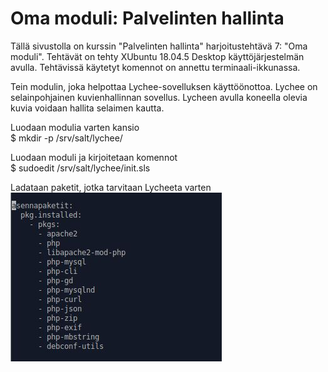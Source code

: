 # Oma moduli: Palvelinten hallinta

Tällä sivustolla on kurssin "Palvelinten hallinta" harjoitustehtävä 7: "Oma moduli". Tehtävät on tehty XUbuntu 18.04.5 Desktop käyttöjärjestelmän avulla. Tehtävissä käytetyt komennot on annettu terminaali-ikkunassa.

Tein modulin, joka helpottaa Lychee-sovelluksen käyttöönottoa. Lychee on selainpohjainen kuvienhallinnan sovellus. Lycheen avulla koneella olevia kuvia voidaan hallita selaimen kautta.

Luodaan modulia varten kansio    
$ mkdir -p /srv/salt/lychee/

Luodaan moduli ja kirjoitetaan komennot  
$ sudoedit /srv/salt/lychee/init.sls

Ladataan paketit, jotka tarvitaan Lycheeta varten  
![paketit](https://github.com/bgj377/Lychee-projekti/blob/main/moduli-Kuvat/mo-paketit.JPG)
